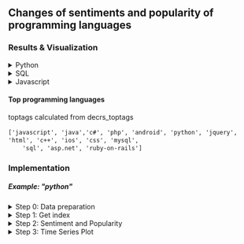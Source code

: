 ## Changes of sentiments and popularity of programming languages

### Results & Visualization

<details>
<summary>Python</summary>
<br>
           
![alt text](https://github.com/liu431/Big-Data-Project/blob/master/code_files/analysis/SentimentPopularity/Python/python.png)
</details>

<details>
<summary>SQL</summary>
<br>
           
![alt text](https://github.com/liu431/Big-Data-Project/blob/master/code_files/analysis/SentimentPopularity/SQL/sql.png)
</details>

<details>
<summary>Javascript</summary>
<br>
           
![alt text](https://github.com/liu431/Big-Data-Project/blob/master/code_files/analysis/SentimentPopularity/Javascript/javascript.png)
</details>



#### Top programming languages
toptags calculated from decrs_toptags
```
['javascript', 'java','c#', 'php', 'android', 'python', 'jquery', 'html', 'c++', 'ios', 'css', 'mysql', 
    'sql', 'asp.net', 'ruby-on-rails']
```
      
      
### Implementation         
##### Example: "python"


<details>
<summary>Step 0: Data preparation</summary>
<br>
To solve the newline issue in Unix: 
           
```dos2unix CSV_Files_Posts.csv```
</details>
           
           
<details>
<summary>Step 1: Get index</summary>
<br>
Command: 
           
```python getindex.py <CSV_Files_Posts_sample.csv> index.txt```

Input: CSV_Files_Posts_sample.csv (should be in the same folder with getindex.py)

Output: (key, value) = (acceptedanswerid, viewcount)

File: index.txt

</details>


<details>
<summary>Step 2: Sentiment and Popularity</summary>
<br>
           
Command: 

```python sentiment.py <CSV_Files_Posts_sample.csv> results.txt```

Input: CSV_Files_Posts_sample.csv and index.txt (should be in the same folder with sentiment.py)

Output: (key, value): (date,  (average sentiment, viewcount, accepted answers))

File: results.txt

</details>

<details>
<summary>Step 3: Time Series Plot</summary>
<br>

Functions: time series plotting and statistical analysis

File: TimeSeriesPlot.ipynb

Input: results.txt

Output: Python.png
</details>
           

